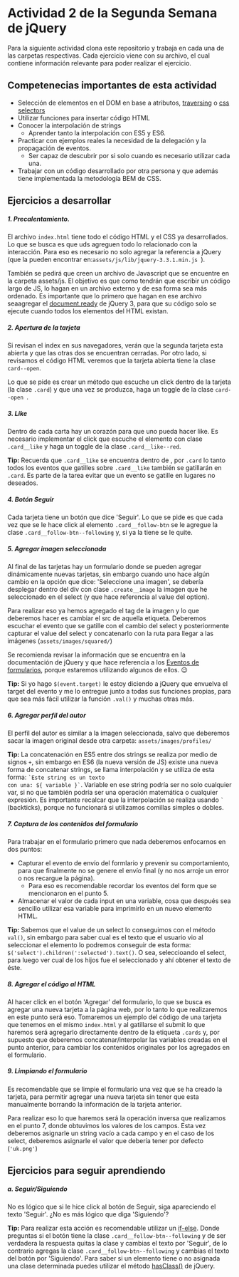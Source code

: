 # Actividad 2 de la Segunda Semana de jQuery

Para la siguiente actividad clona este repositorio y trabaja en cada una de las carpetas respectivas.
Cada ejercicio viene con su archivo, el cual contiene información relevante para poder realizar el ejercicio.

## Competenecias importantes de esta actividad

- Selección de elementos en el DOM en base a atributos, [traversing](https://api.jquery.com/category/traversing/) o [css selectors](https://www.w3schools.com/cssref/css_selectors.asp)
- Utilizar funciones para insertar código HTML
- Conocer la interpolación de strings
	- Aprender tanto la interpolación con ES5 y ES6.
- Practicar con ejemplos reales la necesidad de la delegación y la propagación de eventos.
	- Ser capaz de descubrir por si solo cuando es necesario utilizar cada una.
- Trabajar con un código desarrollado por otra persona y que además tiene implementada la metodología BEM de CSS.


## Ejercicios a desarrollar

##### 1. Precalentamiento.
El archivo `index.html` tiene todo el código HTML y el CSS ya desarrollados. Lo que se busca es que uds agreguen todo lo relacionado con la interacción. Para eso es necesario no solo agregar la referencia a jQuery (que la pueden encontrar en:`assets/js/lib/jquery-3.3.1.min.js `). 

También se pedirá que creen un archivo de Javascript que se encuentre en la carpeta assets/js. El objetivo es que como tendrán que escribir un código largo de JS, lo hagan en un archivo externo y de esa forma sea más ordenado. Es importante que lo primero que hagan en ese archivo seaagregar el [document.ready](https://es.stackoverflow.com/q/92628) de jQuery 3, para que su código solo se ejecute cuando todos los elementos del HTML existan.


##### 2. Apertura de la tarjeta
Si revisan el index en sus navegadores, verán que la segunda tarjeta esta abierta y que las otras dos se encuentran cerradas. Por otro lado, si revisamos el código HTML veremos que la tarjeta abierta tiene la clase `card--open`.

Lo que se pide es crear un método que escuche un click dentro de la tarjeta (la clase `.card`) y que una vez se produzca, haga un toggle de la clase `card--open `.


##### 3. Like
Dentro de cada carta hay un corazón para que uno pueda hacer like. Es necesario implementar el click que escuche el elemento con clase `.card__like` y haga un toggle de la clase `.card__like--red`.

__Tip:__ Recuerda que `.card__like` se encuentra dentro de , por `.card` lo tanto todos los eventos que gatilles sobre `.card__like` también se gatillarán en `.card`. Es parte de la tarea evitar que un evento se gatille en lugares no deseados.


##### 4. Botón Seguir
Cada tarjeta tiene un botón que dice 'Seguir'. Lo que se pide es que cada vez que se le hace click al elemento `.card__follow-btn` se le agregue la clase `.card__follow-btn--following` y, si ya la tiene se le quite.


##### 5. Agregar imagen seleccionada
Al final de las tarjetas hay un formulario donde se pueden agregar dinámicamente nuevas tarjetas, sin embargo cuando uno hace algún cambio en la opción que dice: 'Seleccione una imagen', se debería desplegar dentro del div con clase `.create__image` la imagen que he seleccionado en el select (y que hace referencia al value del option).

Para realizar eso ya hemos agregado el tag de la imagen y lo que deberemos hacer es cambiar el src de aquella etiqueta. Deberemos escuchar el evento que se gatille con el cambio del select y posteriormente capturar el value del select y concatenarlo con la ruta para llegar a las imágenes (`assets/images/squared/`)

Se recomienda revisar la información que se encuentra en la documentación de jQuery y que hace referencia a los [Eventos de formularios](https://api.jquery.com/category/events/form-events/), porque estaremos utilizando algunos de ellos. 😉

__Tip:__ Si yo hago `$(event.target)` le estoy diciendo a jQuery que envuelva el target del evento y me lo entregue junto a todas sus funciones propias, para que sea más fácil utilizar la función `.val()` y muchas otras más.


##### 6. Agregar perfil del autor
El perfil del autor es similar a la imagen seleccionada, salvo que deberemos sacar la imagen original desde otra carpeta: `assets/images/profiles/`

__Tip:__ La concatenación en ES5 entre dos strings se realiza por medio de signos `+`, sin embargo en ES6 (la nueva versión de JS) existe una nueva forma de concatenar strings, se llama interpolación y se utiliza de esta forma: <code>\`Este string es un texto con una: ${ variable }\`</code>. Variable en ese string podría ser no solo cualquier var, si no que también podría ser una operación matemática o cualquier expresión. Es importante recalcar que la interpolación se realiza usando <code>\`</code> (backticks), porque no funcionará si utilizamos comillas simples o dobles.


##### 7. Captura de los contenidos del formulario
Para trabajar en el formulario primero que nada deberemos enfocarnos en dos puntos:
	
- Capturar el evento de envío del formlario y prevenir su comportamiento, para que finalmente no se genere el envío final (y no nos arroje un error o nos recargue la página).
	- Para eso es recomendable recordar los eventos del form que se mencionaron en el punto 5.
- Almacenar el valor de cada input en una variable, cosa que después sea sencillo utilizar esa variable para imprimirlo en un nuevo elemento HTML.

__Tip:__ Sabemos que el value de un select lo conseguimos con el método `val()`, sin embargo para saber cual es el texto que el usuario vio al seleccionar el elemento lo podremos conseguir de esta forma: <code>$('select').children(':selected').text()</code>. O sea, seleccioando el select, para luego ver cual de los hijos fue el seleccionado y ahí obtener el texto de éste.


##### 8. Agregar el código al HTML
Al hacer click en el botón 'Agregar' del formulario, lo que se busca es agregar una nueva tarjeta a la página web, por lo tanto lo que realizaremos en este punto será eso. Tomaremos un ejemplo del código de una tarjeta que tenemos en el mismo `index.html` y al gatillarse el submit lo que haremos será agregarlo directamente dentro de la etiqueta `.cards` y, por supuesto que deberemos concatenar/interpolar las variables creadas en el punto anterior, para cambiar los contenidos originales por los agregados en el formulario.


##### 9. Limpiando el formulario
Es recomendable que se limpie el formulario una vez que se ha creado la tarjeta, para permitir agregar una nueva tarjeta sin tener que esta manualmente borrando la información de la tarjeta anterior.

Para realizar eso lo que haremos será la operación inversa que realizamos en el punto 7, donde obtuvimos los valores de los campos. Esta vez deberemos asignarle un string vacío a cada campo y en el caso de los select, deberemos asignarle el valor que debería tener por defecto (`'uk.png'`)


## Ejercicios para seguir aprendiendo

##### a. Seguir/Siguiendo
No es lógico que si le hice click al botón de Seguir, siga apareciendo el texto 'Seguir'. ¿No es más lógico que diga 'Siguiendo'?

__Tip:__ Para realizar esta acción es recomendable utilizar un [if-else](https://desarrolloweb.com/articulos/544.php). Donde preguntas si el botón tiene la clase `.card__follow-btn--following` y de ser verdadera la respuesta quitas la clase y cambias el texto por 'Seguir', de lo contrario agregas la clase `.card__follow-btn--following` y cambias el texto del botón por 'Siguiendo'. Para saber si un elemento tiene o no asignada una clase determinada puedes utilizar el método [hasClass()](https://api.jquery.com/hasclass/) de jQuery.



